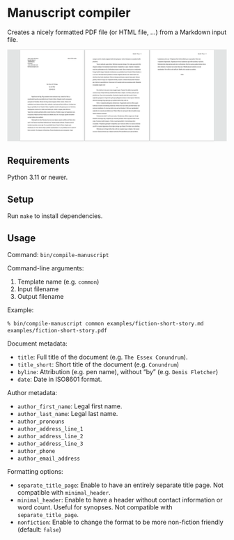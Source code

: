 # Manuscript compiler

Creates a nicely formatted PDF file (or HTML file, …) from a Markdown input file.

![Screenshot](./readme-screenshot.png)

## Requirements

Python 3.11 or newer.

## Setup

Run `make` to install dependencies.

## Usage

Command: `bin/compile-manuscript`

Command-line arguments:

1. Template name (e.g. `common`)
2. Input filename
3. Output filename

Example:

    % bin/compile-manuscript common examples/fiction-short-story.md examples/fiction-short-story.pdf

Document metadata:

* `title`: Full title of the document (e.g. `The Essex Conundrum`).
* `title_short`: Short title of the document (e.g. `Conundrum`)
* `byline`: Attribution (e.g. pen name), without “by” (e.g. `Denis Fletcher`)
* `date`: Date in ISO8601 format.

Author metadata:

* `author_first_name`: Legal first name.
* `author_last_name`: Legal last name.
* `author_pronouns`
* `author_address_line_1`
* `author_address_line_2`
* `author_address_line_3`
* `author_phone`
* `author_email_address`

Formatting options:

* `separate_title_page`: Enable to have an entirely separate title page.
  Not compatible with `minimal_header`.
* `minimal_header`: Enable to have a header without contact information or word count. Useful for synopses. Not compatible with `separate_title_page`.
* `nonfiction`: Enable to change the format to be more non-fiction friendly (default: `false`)
